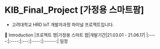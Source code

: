 # KIB_Final_Project [가정용 스마트팜]

- 고려대학교 HRD IoT 개발자과정 파이널 프로젝트입니다.

👋 Introduction
|프로젝트 명|가정용 스마트 팜|개발기간|21.03.01 - 21.06.17|
|:----:|:----:|:---:|:----:|:------:|
  일정
